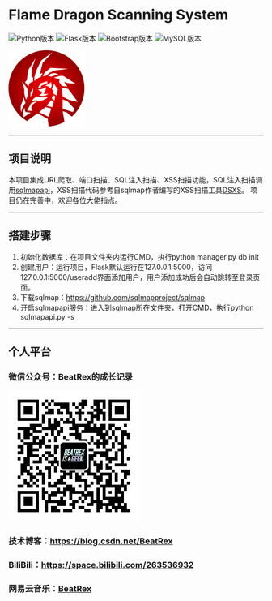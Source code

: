 # Flame Dragon Scanning System 
![Python版本](https://badgen.net/badge/Python/3.8.0/green)
![Flask版本](https://badgen.net/badge/Flask/1.1.0/yellow)
![Bootstrap版本](https://badgen.net/badge/Bootstrap/3.3.7/purple)
![MySQL版本](https://badgen.net/badge/MySQL/5.5.53/blue)


![logo](https://github.com/BeatRex/Flame-Dragon-Scanning-System/blob/master/static/images/scanner_icon.png)


***

## 项目说明

本项目集成URL爬取、端口扫描、SQL注入扫描、XSS扫描功能，SQL注入扫描调用<a href="https://github.com/sqlmapproject/sqlmap">sqlmapapi</a>，XSS扫描代码参考自sqlmap作者编写的XSS扫描工具<a href="https://github.com/stamparm/DSXS">DSXS</a>。
项目仍在完善中，欢迎各位大佬指点。

***

## 搭建步骤

1. 初始化数据库：在项目文件夹内运行CMD，执行python manager.py db init
2. 创建用户：运行项目，Flask默认运行在127.0.0.1:5000，访问127.0.0.1:5000/useradd界面添加用户，用户添加成功后会自动跳转至登录页面。
3. 下载sqlmap：https://github.com/sqlmapproject/sqlmap
4. 开启sqlmapapi服务：进入到sqlmap所在文件夹，打开CMD，执行python sqlmapapi.py -s

***

## 个人平台

### 微信公众号：BeatRex的成长记录
<img src="https://github.com/BeatRex/Flame-Dragon-Scanning-System/blob/master/static/images/wxgzh.jpg">

### 技术博客：<a href="https://blog.csdn.net/BeatRex">https://blog.csdn.net/BeatRex</a>

### BiliBili：<a href="https://space.bilibili.com/263536932">https://space.bilibili.com/263536932</a>

### 网易云音乐：<a href="https://music.163.com/#/user/home?id=318198925">BeatRex</a>
